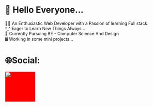 # 👋 Hello Everyone... 

🧑‍💻 An Enthusiastic Web Developer with a Passion of learning Full stack.<br>
^_^ Eager to Learn New Things Always...<br>
📖 Currently Pursuing BE - Computer Science And Design<br>
🖥️ Working in some mini projects...

# 🌐Social:
[<img src="[https://s18955.pcdn.co/wp-content/uploads/2018/02/github.png](https://www.google.com/url?sa=i&url=https%3A%2F%2Fcommons.wikimedia.org%2Fwiki%2FFile%3ALinkedIn_Logo.svg&psig=AOvVaw2Ve8wb_GGVa3eIcUjsZMjU&ust=1711201859928000&source=images&cd=vfe&opi=89978449&ved=0CBIQjRxqFwoTCIDZz-yBiIUDFQAAAAAdAAAAABAE)https://www.google.com/url?sa=i&url=https%3A%2F%2Fcommons.wikimedia.org%2Fwiki%2FFile%3ALinkedIn_Logo.svg&psig=AOvVaw2Ve8wb_GGVa3eIcUjsZMjU&ust=1711201859928000&source=images&cd=vfe&opi=89978449&ved=0CBIQjRxqFwoTCIDZz-yBiIUDFQAAAAAdAAAAABAE" width="100" style="background-color:red"/>](https://github.com/user/repository/subscription)
